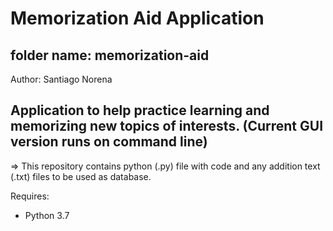 # Memorization Aid Application

## folder name: memorization-aid

Author: Santiago Norena

Application to help practice learning and memorizing new topics of interests.
(Current GUI version runs on command line)
---------------------------------------------------------------------------------------------------------------------------------
=> This repository contains python (.py) file with code and any addition text (.txt) files to be used as database.


Requires:
- Python 3.7
